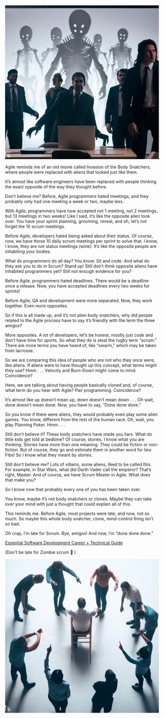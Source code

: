 ![](https://github.com/DavesApps/EssentialSoftwareDevelopmentCareer-TechnicalGuide/blob/main/AgileBodySnatchers/AgileInvasionOfTheBody1.png "Agile Body Snatchers")

Agile reminds me of an old movie called Invasion of the Body Snatchers, where people were replaced with aliens that looked just like them.

It’s almost like software engineers have been replaced with people thinking the exact opposite of the way they thought before.

Don’t believe me? Before, Agile programmers hated meetings, and they probably only had one meeting a week or two, maybe less.

With Agile, programmers have now accepted not 1 meeting, not 2 meetings, but 13 meetings in two weeks! Like I said, it’s like the opposite alien took over. You have your sprint planning, grooming, reveal, and oh, let’s not forget the 10 scrum meetings.

Before Agile, developers hated being asked about their status. Of course, now, we have those 10 daily scrum meetings per sprint to solve that. I know, I know, they are not status meetings (wink). It’s like the opposite people are inhabiting your bodies.

What do programmers do all day? You know. Sit and code. And what do they ask you to do in Scrum? Stand up! Still don’t think opposite aliens have inhabited programmers yet? Still not enough evidence for you?

Before Agile, programmers hated deadlines. There would be a deadline once a release. Now, you have accepted deadlines every two weeks for sprints!

Before Agile, QA and development were more separated. Now, they work together. Even more opposites.

So if this is all made up, and it’s not alien body snatchers, why did people related to the Agile process have to say it’s friendly with the term the three amigos?

More opposites. A lot of developers, let’s be honest, mostly just code and don’t have time for sports. So what they do is steal the rugby term “scrum.” There are more terms you have heard of, like “swarm,” which may be taken from lacrosse.

So we are comparing this idea of people who are not who they once were, like aliens. If aliens were to have thought up this concept, what terms might they use? Hmm . . . Velocity and Burn-Down might come to mind. Coincidence?

Here, we are talking about having people basically cloned and, of course, what term do you hear with Agile? Pair programming. Coincidence?

It’s almost like up doesn’t mean up, down doesn’t mean down . . . Oh wait, done doesn’t mean done. Now, you have to say, “Done done done.”

So you know if there were aliens, they would probably even play some alien games. You know, different from the rest of the human race. Oh, wait, you play Planning Poker. Hmm . . .

Still don’t believe it? These body snatchers have made you liars. What do little kids get told at bedtime? Of course, stories. I know what you are thinking. Stories have more than one meaning. They could be fiction or non-fiction. But of course, they go and estimate them in another word for lies: Fibs! So I know what they meant by stories.

Still don’t believe me? Lots of villains, some aliens, liked to be called this. For example, in Star Wars, what did Darth Vader call the emperor? That’s right, Master. And of course, we have Scrum Master in Agile. What does that make you?

So I know now that probably every one of you has been taken over.

You know, maybe it’s not body snatchers or clones. Maybe they can take over your mind with just a thought that could explain all of this.

This reminds me. Before Agile, most projects were late, and now, not so much. So maybe this whole body snatcher, clone, mind-control thing isn’t so bad.

Oh crap, I’m late for Scrum. Bye, amigos! And now, I’m “done done done.”

[Essential Software Development Career + Technical Guide](https://www.amazon.com/dp/B0BXHYWMDP/?maas=maas_adg_5AE42D34DC0E6655841248931A7A1A7E_afap_abs&ref_=aa_maas&tag=maas)

(Don’t be late for Zombie scrum 🙂 )

![](https://github.com/DavesApps/EssentialSoftwareDevelopmentCareer-TechnicalGuide/blob/main/AgileBodySnatchers/ZombieScrum.png "Zombie Scrum")



